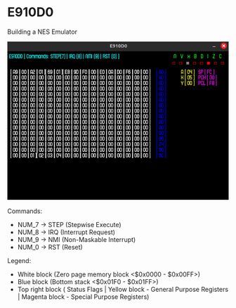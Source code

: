 # E910D0
Building a NES Emulator

![E910D0](rsrc/snip.png)

Commands:
- NUM_7 -> STEP (Stepwise Execute)
- NUM_8 -> IRQ (Interrupt Request)
- NUM_9 -> NMI (Non-Maskable Interrupt)
- NUM_0 -> RST (Reset)

Legend:
- White block (Zero page memory block <$0x0000 - $0x00FF>)
- Blue block (Bottom stack <$0x01F0 - $0x01FF>)
- Top right block 
( Status Flags | Yellow block - General Purpose Registers | Magenta block - Special Purpose Registers)

